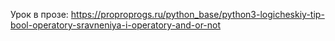 Урок в прозе: https://proproprogs.ru/python_base/python3-logicheskiy-tip-bool-operatory-sravneniya-i-operatory-and-or-not